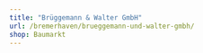 ```yaml
---
title: "Brüggemann & Walter GmbH"
url: /bremerhaven/brueggemann-und-walter-gmbh/
shop: Baumarkt
---
```

